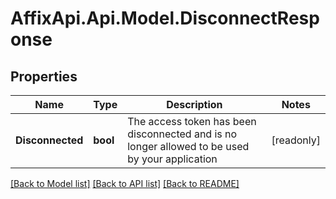 # AffixApi.Api.Model.DisconnectResponse

## Properties

Name | Type | Description | Notes
------------ | ------------- | ------------- | -------------
**Disconnected** | **bool** | The access token has been disconnected and is no longer allowed to be used by your application | [readonly] 

[[Back to Model list]](../README.md#documentation-for-models) [[Back to API list]](../README.md#documentation-for-api-endpoints) [[Back to README]](../README.md)

